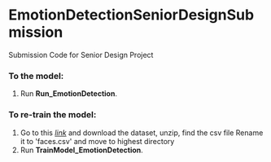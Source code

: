 # EmotionDetectionSeniorDesignSubmission
Submission Code for Senior Design Project

###  To   the model:

1. Run **Run_EmotionDetection**.

###  To re-train the model:

1. Go to this [*link*](https://www.kaggle.com/ashishpatel26/facial-expression-recognitionferchallenge) and download the dataset,
unzip, find the csv file
Rename it to 'faces.csv' and move to highest directory
2. Run **TrainModel_EmotionDetection**.
   
